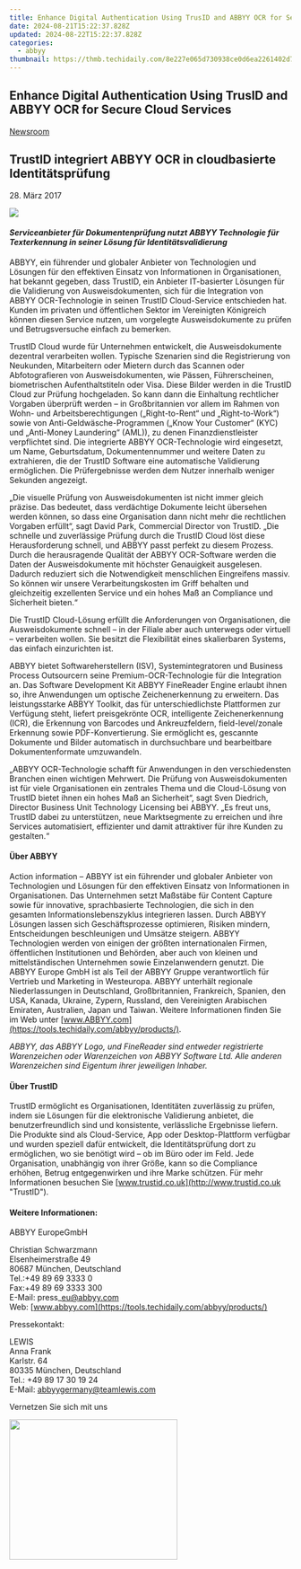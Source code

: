 ```yaml
---
title: Enhance Digital Authentication Using TrusID and ABBYY OCR for Secure Cloud Services
date: 2024-08-21T15:22:37.828Z
updated: 2024-08-22T15:22:37.828Z
categories:
  - abbyy
thumbnail: https://thmb.techidaily.com/8e227e065d730938ce0d6ea2261402d78760be14848998b4f825537e8b545d45.jpg
---
```


## Enhance Digital Authentication Using TrusID and ABBYY OCR for Secure Cloud Services

[Newsroom](https://tools.techidaily.com/abbyy/products/)

## TrustID integriert ABBYY OCR in cloudbasierte Identitätsprüfung

28\. März 2017

![](https://content.abbyy.com/-/media/project/abbyy/abbyy/branchtemplates/shutterstock_1272462163_1296-x-729.jpg?h=729&iar=0&w=1296)

#### _Serviceanbieter für Dokumentenprüfung nutzt ABBYY Technologie für Texterkennung in seiner Lösung für Identitätsvalidierung_

ABBYY, ein führender und globaler Anbieter von Technologien und Lösungen für den effektiven Einsatz von Informationen in Organisationen, hat bekannt gegeben, dass TrustID, ein Anbieter IT-basierter Lösungen für die Validierung von Ausweisdokumenten, sich für die Integration von ABBYY OCR-Technologie in seinen TrustID Cloud-Service entschieden hat. Kunden im privaten und öffentlichen Sektor im Vereinigten Königreich können diesen Service nutzen, um vorgelegte Ausweisdokumente zu prüfen und Betrugsversuche einfach zu bemerken.

TrustID Cloud wurde für Unternehmen entwickelt, die Ausweisdokumente dezentral verarbeiten wollen. Typische Szenarien sind die Registrierung von Neukunden, Mitarbeitern oder Mietern durch das Scannen oder Abfotografieren von Ausweisdokumenten, wie Pässen, Führerscheinen, biometrischen Aufenthaltstiteln oder Visa. Diese Bilder werden in die TrustID Cloud zur Prüfung hochgeladen. So kann dann die Einhaltung rechtlicher Vorgaben überprüft werden – in Großbritannien vor allem im Rahmen von Wohn- und Arbeitsberechtigungen („Right-to-Rent“ und „Right-to-Work“) sowie von Anti-Geldwäsche-Programmen („Know Your Customer“ (KYC) und „Anti-Money Laundering“ (AML)), zu denen Finanzdienstleister verpflichtet sind. Die integrierte ABBYY OCR-Technologie wird eingesetzt, um Name, Geburtsdatum, Dokumentennummer und weitere Daten zu extrahieren, die der TrustID Software eine automatische Validierung ermöglichen. Die Prüfergebnisse werden dem Nutzer innerhalb weniger Sekunden angezeigt.

„Die visuelle Prüfung von Ausweisdokumenten ist nicht immer gleich präzise. Das bedeutet, dass verdächtige Dokumente leicht übersehen werden können, so dass eine Organisation dann nicht mehr die rechtlichen Vorgaben erfüllt“, sagt David Park, Commercial Director von TrustID. „Die schnelle und zuverlässige Prüfung durch die TrustID Cloud löst diese Herausforderung schnell, und ABBYY passt perfekt zu diesem Prozess. Durch die herausragende Qualität der ABBYY OCR-Software werden die Daten der Ausweisdokumente mit höchster Genauigkeit ausgelesen. Dadurch reduziert sich die Notwendigkeit menschlichen Eingreifens massiv. So können wir unsere Verarbeitungskosten im Griff behalten und gleichzeitig exzellenten Service und ein hohes Maß an Compliance und Sicherheit bieten.“

Die TrustID Cloud-Lösung erfüllt die Anforderungen von Organisationen, die Ausweisdokumente schnell – in der Filiale aber auch unterwegs oder virtuell – verarbeiten wollen. Sie besitzt die Flexibilität eines skalierbaren Systems, das einfach einzurichten ist.

ABBYY bietet Softwareherstellern (ISV), Systemintegratoren und Business Process Outsourcern seine Premium-OCR-Technologie für die Integration an. Das Software Development Kit ABBYY FineReader Engine erlaubt ihnen so, ihre Anwendungen um optische Zeichenerkennung zu erweitern. Das leistungsstarke ABBYY Toolkit, das für unterschiedlichste Plattformen zur Verfügung steht, liefert preisgekrönte OCR, intelligente Zeichenerkennung (ICR), die Erkennung von Barcodes und Ankreuzfeldern, field-level/zonale Erkennung sowie PDF-Konvertierung. Sie ermöglicht es, gescannte Dokumente und Bilder automatisch in durchsuchbare und bearbeitbare Dokumentenformate umzuwandeln.

„ABBYY OCR-Technologie schafft für Anwendungen in den verschiedensten Branchen einen wichtigen Mehrwert. Die Prüfung von Ausweisdokumenten ist für viele Organisationen ein zentrales Thema und die Cloud-Lösung von TrustID bietet ihnen ein hohes Maß an Sicherheit“, sagt Sven Diedrich, Director Business Unit Technology Licensing bei ABBYY. „Es freut uns, TrustID dabei zu unterstützen, neue Marktsegmente zu erreichen und ihre Services automatisiert, effizienter und damit attraktiver für ihre Kunden zu gestalten.“

#### Über ABBYY 

Action information – ABBYY ist ein führender und globaler Anbieter von Technologien und Lösungen für den effektiven Einsatz von Informationen in Organisationen. Das Unternehmen setzt Maßstäbe für Content Capture sowie für innovative, sprachbasierte Technologien, die sich in den gesamten Informationslebenszyklus integrieren lassen. Durch ABBYY Lösungen lassen sich Geschäftsprozesse optimieren, Risiken mindern, Entscheidungen beschleunigen und Umsätze steigern. ABBYY Technologien werden von einigen der größten internationalen Firmen, öffentlichen Institutionen und Behörden, aber auch von kleinen und mittelständischen Unternehmen sowie Einzelanwendern genutzt. Die ABBYY Europe GmbH ist als Teil der ABBYY Gruppe verantwortlich für Vertrieb und Marketing in Westeuropa. ABBYY unterhält regionale Niederlassungen in Deutschland, Großbritannien, Frankreich, Spanien, den USA, Kanada, Ukraine, Zypern, Russland, den Vereinigten Arabischen Emiraten, Australien, Japan und Taiwan. Weitere Informationen finden Sie im Web unter [www.ABBYY.com](https://tools.techidaily.com/abbyy/products/).

_ABBYY, das ABBYY Logo, und FineReader sind entweder registrierte Warenzeichen oder Warenzeichen von ABBYY Software Ltd. Alle anderen Warenzeichen sind Eigentum ihrer jeweiligen Inhaber._

#### Über TrustID

TrustID ermöglicht es Organisationen, Identitäten zuverlässig zu prüfen, indem sie Lösungen für die elektronische Validierung anbietet, die benutzerfreundlich sind und konsistente, verlässliche Ergebnisse liefern. Die Produkte sind als Cloud-Service, App oder Desktop-Plattform verfügbar und wurden speziell dafür entwickelt, die Identitätsprüfung dort zu ermöglichen, wo sie benötigt wird – ob im Büro oder im Feld. Jede Organisation, unabhängig von ihrer Größe, kann so die Compliance erhöhen, Betrug entgegenwirken und ihre Marke schützen. Für mehr Informationen besuchen Sie [www.trustid.co.uk](http://www.trustid.co.uk "TrustID").

#### Weitere Informationen:

ABBYY EuropeGmbH

Christian Schwarzmann  
Elsenheimerstraße 49   
80687 München, Deutschland  
Tel.:+49 89 69 3333 0  
Fax:+49 89 69 3333 300  
E-Mail: press\_eu@abbyy.com  
Web: [www.abbyy.com](https://tools.techidaily.com/abbyy/products/)

Pressekontakt:

LEWIS  
Anna Frank  
Karlstr. 64  
80335 München, Deutschland  
Tel.: +49 89 17 30 19 24  
E-Mail: [abbyygermany@teamlewis.com](https://tools.techidaily.com/abbyy/products/)

  
Vernetzen Sie sich mit uns

<ins class="adsbygoogle"
     style="display:block"
     data-ad-format="autorelaxed"
     data-ad-client="ca-pub-7571918770474297"
     data-ad-slot="1223367746"></ins>



<ins class="adsbygoogle"
     style="display:block"
     data-ad-client="ca-pub-7571918770474297"
     data-ad-slot="8358498916"
     data-ad-format="auto"
     data-full-width-responsive="true"></ins>

<!-- affiliate ads begin -->
<a href="https://caperobbin.sjv.io/c/5597632/2006123/18460" target="_top" id="2006123"><img src="//a.impactradius-go.com/display-ad/18460-2006123" border="0" alt="" width="300" height="250"/></a><img height="0" width="0" src="https://imp.pxf.io/i/5597632/2006123/18460" style="position:absolute;visibility:hidden;" border="0" />
<!-- affiliate ads end -->